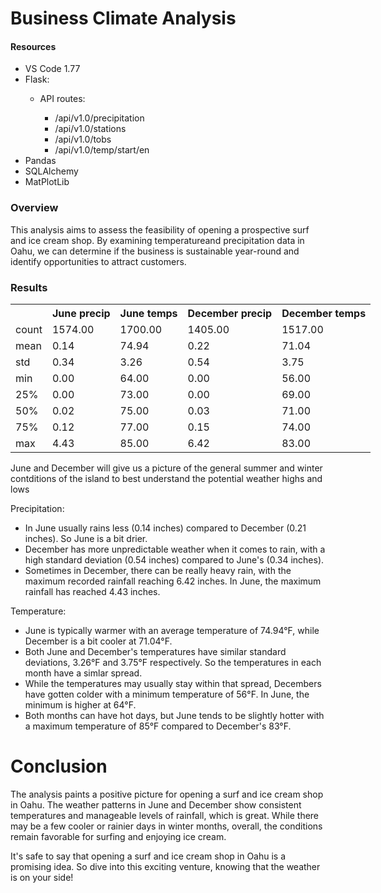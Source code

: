 # Business Climate Analysis

#### Resources

- VS Code 1.77
- Flask:
  - API routes:

    - /api/v1.0/precipitation
    - /api/v1.0/stations
    - /api/v1.0/tobs
    - /api/v1.0/temp/start/en
- Pandas
- SQLAlchemy
- MatPlotLib

### Overview

This analysis aims to assess the feasibility of opening a prospective surf and ice cream shop.
By examining temperatureand precipitation data in Oahu, we can determine if the business is sustainable year-round and identify opportunities to attract customers.

### Results

<table style='width: 80vw;'>
  <tr>
    <th></th>
    <th>June precip</th>
    <th>June temps</th>
    <th>December precip</th>
    <th>December temps</th>
  </tr>
  <tr>
    <td>count</td>
    <td>1574.00</td>
    <td>1700.00</td>
    <td>1405.00</td>
    <td>1517.00</td>
  </tr>
  <tr>
    <td>mean</td>
    <td>0.14</td>
    <td>74.94</td>
    <td>0.22</td>
    <td>71.04</td>
  </tr>
  <tr>
    <td>std</td>
    <td>0.34</td>
    <td>3.26</td>
    <td>0.54</td>
    <td>3.75</td>
  </tr>
  <tr>
    <td>min</td>
    <td>0.00</td>
    <td>64.00</td>
    <td>0.00</td>
    <td>56.00</td>
  </tr>
  <tr>
    <td>25%</td>
    <td>0.00</td>
    <td>73.00</td>
    <td>0.00</td>
    <td>69.00</td>
  </tr>
  <tr>
    <td>50%</td>
    <td>0.02</td>
    <td>75.00</td>
    <td>0.03</td>
    <td>71.00</td>
  </tr>
  <tr>
    <td>75%</td>
    <td>0.12</td>
    <td>77.00</td>
    <td>0.15</td>
    <td>74.00</td>
  </tr>
  <tr>
    <td>max</td>
    <td>4.43</td>
    <td>85.00</td>
    <td>6.42</td>
    <td>83.00</td>
  </tr>
</table>


June and December will give us a picture of the general summer and winter contditions of the island to best understand the potential weather highs and lows

Precipitation:

* In June usually rains less (0.14 inches) compared to December (0.21 inches). So June is a bit drier.
* December has more unpredictable weather when it comes to rain, with a high standard deviation (0.54 inches) compared to June's (0.34 inches).
* Sometimes in December, there can be really heavy rain, with the maximum recorded rainfall reaching 6.42 inches. In June, the maximum rainfall has reached 4.43 inches.

Temperature:

* June is typically warmer with an average temperature of 74.94°F, while December is a bit cooler at 71.04°F.
* Both June and December's temperatures have similar standard deviations, 3.26°F and  3.75°F respectively. So the temperatures in each month have a simlar spread.
* While the temperatures may usually stay within that spread, Decembers have gotten colder with a minimum temperature of 56°F. In June, the minimum is higher at 64°F.
* Both months can have hot days, but June tends to be slightly hotter with a maximum temperature of 85°F compared to December's 83°F.

# Conclusion

The analysis paints a positive picture for opening a surf and ice cream shop in Oahu. The weather patterns in June and December show consistent temperatures and manageable levels of rainfall, which is great. While there may be a few cooler or rainier days in winter months, overall, the conditions remain favorable for surfing and enjoying ice cream.

It's safe to say that opening a surf and ice cream shop in Oahu is a promising idea. So dive into this exciting venture, knowing that the weather is on your side!
